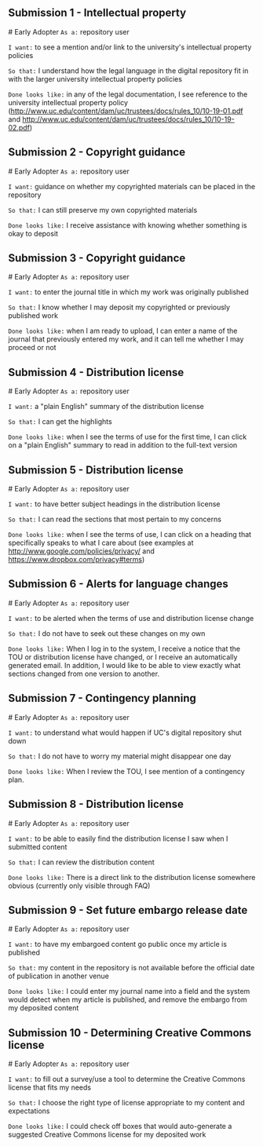 ## Submission 1 - Intellectual property 
\# Early Adopter
`As a:`  repository user

`I want:` to see a mention and/or link to the university's intellectual property policies

`So that:` I understand how the legal language in the digital repository fit in with the larger university intellectual property policies

`Done looks like:` in any of the legal documentation, I see reference to the university intellectual property policy (http://www.uc.edu/content/dam/uc/trustees/docs/rules_10/10-19-01.pdf and http://www.uc.edu/content/dam/uc/trustees/docs/rules_10/10-19-02.pdf)

## Submission 2 - Copyright guidance
\# Early Adopter
`As a:`  repository user

`I want:` guidance on whether my copyrighted materials can be placed in the repository

`So that:` I can still preserve my own copyrighted materials

`Done looks like:` I receive assistance with knowing whether something is okay to deposit

## Submission 3 - Copyright guidance
\# Early Adopter
`As a:`  repository user

`I want:` to enter the journal title in which my work was originally published

`So that:` I know whether I may deposit my copyrighted or previously published work

`Done looks like:` when I am ready to upload, I can enter a name of the journal that previously entered my work, and it can tell me whether I may proceed or not

## Submission 4 - Distribution license
\# Early Adopter
`As a:`  repository user

`I want:` a "plain English" summary of the distribution license

`So that:` I can get the highlights

`Done looks like:` when I see the terms of use for the first time, I can click on a "plain English" summary to read in addition to the full-text version

## Submission 5 - Distribution license
\# Early Adopter
`As a:`  repository user

`I want:` to have better subject headings in the distribution license

`So that:` I can read the sections that most pertain to my concerns

`Done looks like:` when I see the terms of use, I can click on a heading that specifically speaks to what I care about (see examples at http://www.google.com/policies/privacy/ and https://www.dropbox.com/privacy#terms)

## Submission 6 - Alerts for language changes
\# Early Adopter
`As a:`  repository user

`I want:` to be alerted when the terms of use and distribution license change

`So that:` I do not have to seek out these changes on my own

`Done looks like:` When I log in to the system, I receive a notice that the TOU or distribution license have changed, or I receive an automatically generated email. In addition, I would like to be able to view exactly what sections changed from one version to another.

## Submission 7 - Contingency planning
\# Early Adopter
`As a:`  repository user

`I want:` to understand what would happen if UC's digital repository shut down

`So that:` I do not have to worry my material might disappear one day

`Done looks like:` When I review the TOU, I see mention of a contingency plan. 

## Submission 8 - Distribution license
\# Early Adopter
`As a:`  repository user

`I want:` to be able to easily find the distribution license I saw when I submitted content

`So that:` I can review the distribution content

`Done looks like:` There is a direct link to the distribution license somewhere obvious (currently only visible through FAQ)

## Submission 9 - Set future embargo release date
\# Early Adopter
`As a:`  repository user

`I want:` to have my embargoed content go public once my article is published

`So that:` my content in the repository is not available before the official date of publication in another venue

`Done looks like:` I could enter my journal name into a field and the system would detect when my article is published, and remove the embargo from my deposited content

## Submission 10 - Determining Creative Commons license
\# Early Adopter
`As a:`  repository user

`I want:` to fill out a survey/use a tool to determine the Creative Commons license that fits my needs

`So that:` I choose the right type of license appropriate to my content and expectations 

`Done looks like:` I could check off boxes that would auto-generate a suggested Creative Commons license for my deposited work

